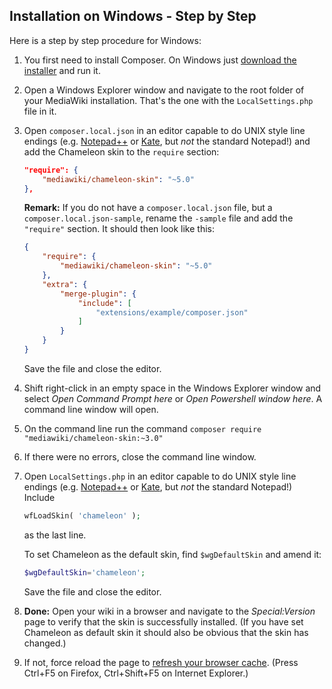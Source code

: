 ## Installation on Windows - Step by Step

Here is a step by step procedure for Windows:

1.  You first need to install Composer. On Windows just [download the
    installer][composer-installer] and run it.

2.  Open a Windows Explorer window and navigate to the root folder of
    your MediaWiki installation. That's the one with the `LocalSettings.php`
    file in it.

3.  Open `composer.local.json` in an editor capable to do UNIX style line
    endings (e.g. [Notepad++][] or [Kate][], but *not* the standard Notepad!)
    and add the Chameleon skin to the `require` section:
    ```json
    "require": {
        "mediawiki/chameleon-skin": "~5.0"
    },
    ```

    **Remark:** If you do not have a `composer.local.json` file, but a
    `composer.local.json-sample`, rename the `-sample` file and add the
    `"require"` section. It should then look like this:
    ```json
    {
        "require": {
            "mediawiki/chameleon-skin": "~5.0"
        },
        "extra": {
            "merge-plugin": {
                "include": [
                    "extensions/example/composer.json"
                ]
            }
        }
    }
    ```

    Save the file and close the editor.

4.  Shift right-click in an empty space in the Windows Explorer window and
    select *Open Command Prompt here* or *Open Powershell window here*. A
    command line window will open.

5.  On the command line run the command
    `composer require "mediawiki/chameleon-skin:~3.0"`

6.  If there were no errors, close the command line window.

7.  Open `LocalSettings.php` in an editor capable to do UNIX style line
    endings (e.g. [Notepad++][] or [Kate][], but *not* the standard Notepad!)
    Include
    ```php
    wfLoadSkin( 'chameleon' );
    ```
    as the last line.

    To set Chameleon as the default skin, find `$wgDefaultSkin` and amend it:
    ```php
    $wgDefaultSkin='chameleon';
    ```

    Save the file and close the editor.

8.  __Done:__ Open your wiki in a browser and navigate to the _Special:Version_
    page to verify that the skin is successfully installed. (If you have set
    Chameleon as default skin it should also be obvious that the skin has
    changed.)

9.  If not, force reload the page to
    [refresh your browser cache][cache-refresh]. (Press Ctrl+F5 on Firefox,
    Ctrl+Shift+F5 on Internet Explorer.)

[composer-installer]: https://getcomposer.org/Composer-Setup.exe
[Notepad++]: http://notepad-plus-plus.org/
[Kate]:http://kate-editor.org/
[cache-refresh]: http://www.refreshyourcache.com/en/home/
